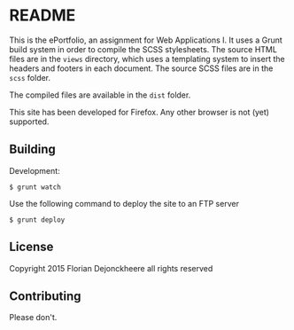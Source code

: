 # README

This is the ePortfolio, an assignment for Web Applications I. It uses a Grunt build system in order to compile the SCSS stylesheets. The source HTML files are in the `views` directory, which uses a templating system to insert the headers and footers in each document. The source SCSS files are in the `scss` folder.

The compiled files are available in the `dist` folder.

This site has been developed for Firefox. Any other browser is not (yet) supported.

## Building

Development:

```
$ grunt watch
```

Use the following command to deploy the site to an FTP server

```
$ grunt deploy
```

## License

Copyright 2015 Florian Dejonckheere all rights reserved

## Contributing

Please don't.
